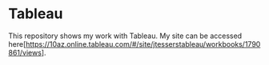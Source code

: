 # Tableau

This repository shows my work with Tableau. My site can be accessed here[https://10az.online.tableau.com/#/site/jtesserstableau/workbooks/1790861/views].
